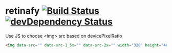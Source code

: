 retinafy [![Build Status](https://travis-ci.org/alanshaw/retinafy.png?branch=master)](https://travis-ci.org/alanshaw/retinafy) [![devDependency Status](https://david-dm.org/alanshaw/retinafy/dev-status.png)](https://david-dm.org/alanshaw/retinafy#info=devDependencies)
========

Use JS to choose &lt;img> src based on devicePixelRatio

```html
<img data-src="" data-src-1_5x="" data-src-2x="" width="320" height="480" />
```